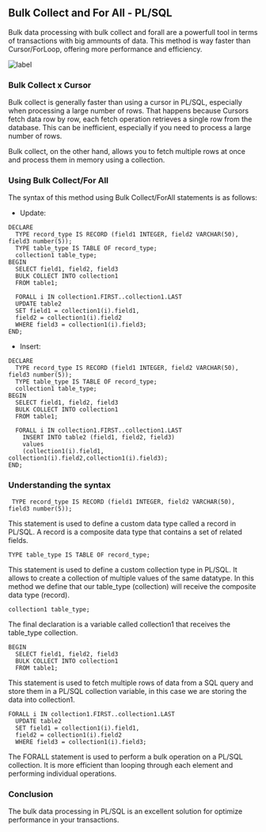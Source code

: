 ## Bulk Collect and For All - PL/SQL
Bulk data processing with bulk collect and forall are a powerfull tool in terms of transactions with big ammounts of data. This method is way faster than Cursor/ForLoop, offering more performance and efficiency. 

![label](https://img.shields.io/badge/Language-PLSQL-brightgreen)

### Bulk Collect x Cursor
Bulk collect is generally faster than using a cursor in PL/SQL, especially when processing a large number of rows. That happens because Cursors fetch data row by row, each fetch operation retrieves a single row from the database. This can be inefficient, especially if you need to process a large number of rows.

Bulk collect, on the other hand, allows you to fetch multiple rows at once and process them in memory using a collection. 

### Using Bulk Collect/For All

The syntax of this method using Bulk Collect/ForAll statements is as follows:

- Update:
```
DECLARE
  TYPE record_type IS RECORD (field1 INTEGER, field2 VARCHAR(50), field3 number(5));
  TYPE table_type IS TABLE OF record_type;
  collection1 table_type;
BEGIN
  SELECT field1, field2, field3
  BULK COLLECT INTO collection1
  FROM table1;  

  FORALL i IN collection1.FIRST..collection1.LAST
  UPDATE table2
  SET field1 = collection1(i).field1, 
  field2 = collection1(i).field2   
  WHERE field3 = collection1(i).field3;
END;
```

- Insert:
```
DECLARE
  TYPE record_type IS RECORD (field1 INTEGER, field2 VARCHAR(50), field3 number(5));
  TYPE table_type IS TABLE OF record_type;
  collection1 table_type;
BEGIN
  SELECT field1, field2, field3
  BULK COLLECT INTO collection1
  FROM table1;  

  FORALL i IN collection1.FIRST..collection1.LAST
    INSERT INTO table2 (field1, field2, field3) 
    values 
    (collection1(i).field1, collection1(i).field2,collection1(i).field3);
END;
```

### Understanding the syntax
```
 TYPE record_type IS RECORD (field1 INTEGER, field2 VARCHAR(50), field3 number(5));
```
This statement is used to define a custom data type called a record in PL/SQL. A record is a composite data type that contains a set of related fields. 

```
TYPE table_type IS TABLE OF record_type;
```
 This statement is used to define a custom collection type in PL/SQL. It allows to create a collection of multiple values of the same datatype. In this method we define that our table_type (collection) will receive the composite data type (record).

```
collection1 table_type;
```
The final declaration is a variable called collection1 that receives the table_type collection.

```
BEGIN
  SELECT field1, field2, field3
  BULK COLLECT INTO collection1
  FROM table1;  
```
This statement is used to fetch multiple rows of data from a SQL query and store them in a PL/SQL collection variable, in this case we are storing the data into collection1.

```
FORALL i IN collection1.FIRST..collection1.LAST
  UPDATE table2
  SET field1 = collection1(i).field1, 
  field2 = collection1(i).field2   
  WHERE field3 = collection1(i).field3;
```
The FORALL statement is used to perform a bulk operation on a PL/SQL collection. It is more efficient than looping through each element and performing individual operations.

### Conclusion

The bulk data processing in PL/SQL is an excellent solution for optimize performance in your transactions.

